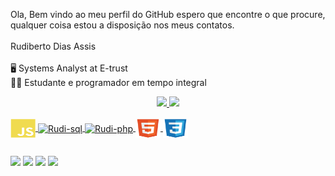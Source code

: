  Ola, Bem vindo ao meu perfil do GitHub
 espero que encontre o que procure, <br>
 qualquer coisa estou a disposição nos meus contatos. <br><br>
 Rudiberto Dias Assis <br><br>
     🖥️ Systems Analyst at E-trust <br>
     👨‍💻 Estudante e programador em tempo integral
<div align="center">
  <a href="https://github.com/RudibertoDiasAssis">
  <img height="138em" src="https://github-readme-stats.vercel.app/api?username=RudibertoDiasAssis&show_icons=true&theme=great-gatsby&include_all_commits=true&count_private=true"/>
  <img height="148em" src="https://github-readme-stats.vercel.app/api/top-langs/?username=RudibertoDiasAssis&layout=compact&langs_count=7&theme=great-gatsby"/>
</div>
 <br>
<div style="display: inline_block">
  <img align="center" alt="Rudi-Js" height="30" width="40" src="https://raw.githubusercontent.com/devicons/devicon/master/icons/javascript/javascript-plain.svg">
  <img align="center" alt="Rudi-sql" height="30" width="40" src="https://cdn.jsdelivr.net/gh/devicons/devicon/icons/mysql/mysql-original.svg">
  <img align="center" alt="Rudi-php" height="30" width="40" src="https://cdn.jsdelivr.net/gh/devicons/devicon/icons/postgresql/postgresql-original.svg">
  <img align="center" alt="Rudi-HTML" height="30" width="40" src="https://raw.githubusercontent.com/devicons/devicon/master/icons/html5/html5-original.svg">
  <img align="center" alt="Rudi-CSS" height="30" width="40" src="https://raw.githubusercontent.com/devicons/devicon/master/icons/css3/css3-original.svg">

</div>
  
  ##
 
<div> 
  <a href="https://www.instagram.com/rudidiasassis/" target="_blank"><img src="https://img.shields.io/badge/-Instagram-%23E4405F?style=for-the-badge&logo=instagram&logoColor=white" target="_blank"></a>
 <a href="https://discord.gg/#4787" target="_blank"><img src="https://img.shields.io/badge/Discord-7289DA?style=for-the-badge&logo=discord&logoColor=white" target="_blank"></a> 
 <a href = "mailto:rudibertodiasassis@gmail.com"><img src="https://img.shields.io/badge/-Gmail-%23333?style=for-the-badge&logo=gmail&logoColor=white" target="_blank"></a>
 <a href="https://www.linkedin.com/in/rudibertodiasassis/" target="_blank"><img src="https://img.shields.io/badge/-LinkedIn-%230077B5?style=for-the-badge&logo=linkedin&logoColor=white" target="_blank"></a> 
  
</div>
